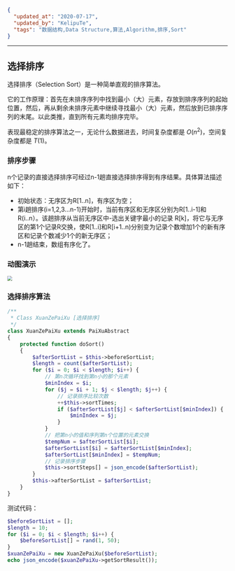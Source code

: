 ```json
{
  "updated_at": "2020-07-17",
  "updated_by": "KelipuTe",
  "tags": "数据结构,Data Structure,算法,Algorithm,排序,Sort"
}
```

---

## 选择排序

选择排序（Selection Sort）是一种简单直观的排序算法。

它的工作原理：首先在未排序序列中找到最小（大）元素，存放到排序序列的起始位置，然后，再从剩余未排序元素中继续寻找最小（大）元素，然后放到已排序序列的末尾。以此类推，直到所有元素均排序完毕。

表现最稳定的排序算法之一，无论什么数据进去，时间复杂度都是 $O(n^2)$，空间复杂度都是 $T(1)$。

### 排序步骤

n个记录的直接选择排序可经过n-1趟直接选择排序得到有序结果。具体算法描述如下：

- 初始状态：无序区为R[1..n]，有序区为空；
- 第i趟排序(i=1,2,3…n-1)开始时，当前有序区和无序区分别为R[1..i-1]和R(i..n）。该趟排序从当前无序区中-选出关键字最小的记录 R[k]，将它与无序区的第1个记录R交换，使R[1..i]和R[i+1..n)分别变为记录个数增加1个的新有序区和记录个数减少1个的新无序区；
- n-1趟结束，数组有序化了。

### 动图演示

<img src="E:\Workspace\KTKnowledgeBase\Image\ShuJuJieGou\XuanZePaiXu_img01.gif" style="zoom:67%;" />

### 选择排序算法

```php
/**
 * Class XuanZePaiXu [选择排序]
 */
class XuanZePaiXu extends PaiXuAbstract
{
    protected function doSort()
    {
        $afterSortList = $this->beforeSortList;
        $length = count($afterSortList);
        for ($i = 0; $i < $length; $i++) {
            // 第n次循环找到第n小的那个元素
            $minIndex = $i;
            for ($j = $i + 1; $j < $length; $j++) {
                // 记录排序比较次数
                ++$this->sortTimes;
                if ($afterSortList[$j] < $afterSortList[$minIndex]) {
                    $minIndex = $j;
                }
            }
            // 把第n小的值和序列第n个位置的元素交换
            $tempNum = $afterSortList[$i];
            $afterSortList[$i] = $afterSortList[$minIndex];
            $afterSortList[$minIndex] = $tempNum;
            // 记录排序步骤
            $this->sortSteps[] = json_encode($afterSortList);
        }
        $this->afterSortList = $afterSortList;
    }
}
```

测试代码：

```php
$beforeSortList = [];
$length = 10;
for ($i = 0; $i < $length; $i++) {
    $beforeSortList[] = rand(1, 50);
}
$xuanZePaiXu = new XuanZePaiXu($beforeSortList);
echo json_encode($xuanZePaiXu->getSortResult());
```

